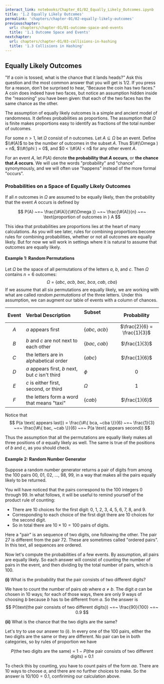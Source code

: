 ```yaml
---
interact_link: notebooks/Chapter_01/02_Equally_Likely_Outcomes.ipynb
title: '1.2 Equally Likely Outcomes'
permalink: 'chapters/chapter-01/02-equally-likely-outcomes'
previouschapter:
  url: chapters/chapter-01/01-outcome-space-and-events
  title: '1.1 Outcome Space and Events'
nextchapter:
  url: chapters/chapter-01/03-collisions-in-hashing
  title: '1.3 Collisions in Hashing'
---
```


## Equally Likely Outcomes

"If a coin is tossed, what is the chance that it lands heads?" Ask this question and the most common answer that you will get is $1/2$. If you press for a reason, don't be surprised to hear, "Because the coin has two faces." A coin does indeed have two faces, but notice an assumption hidden inside the "reasoning" you have been given: that each of the two faces has the same chance as the other. 

The assumption of equally likely outcomes is a simple and ancient model of randomness. It defines probabilities as proportions. The assumption that $\Omega$ is finite makes proportions easy to identify as fractions of the total number of outcomes.

For some $n > 1$, let $\Omega$ consist of $n$ outcomes. Let $A \subseteq \Omega$ be an event. Define $\\#(A)$ to be the number of outcomes in the subset $A$. Thus $\\#(\Omega ) = n$, $\\#(\phi ) = 0$, and $0 < \\#(A) < n$ for any other event $A$.

For an event $A$, let $P(A)$ denote **the probability that $A$ occurs**, or **the chance that $A$ occurs**. We will use the words "probability" and "chance" synonymously, and we will often use "happens" instead of the more formal "occurs".

### Probabilities on a Space of Equally Likely Outcomes
If all $n$ outcomes in $\Omega$ are assumed to be equally likely, then the probability that the event $A$ occurs is defined by

$$
P(A) ~=~ \frac{\#(A)}{\#(\Omega )} ~=~ \frac{\#(A)}{n}
~=~ \text{proportion of outcomes in } A
$$

This idea that probabilities are proportions lies at the heart of many calculations. As you will see later, rules for combining proportions become rules for combining probabilities, whether or not all outcomes are equally likely. But for now we will work in settings where it is natural to assume that outcomes are equally likely.

#### Example 1: Random Permutations
Let $\Omega$ be the space of all permutations of the letters $a$, $b$, and $c$. Then $\Omega$ contains $n=6$ outcomes:
$$
\Omega ~=~ \{ abc, ~acb, ~bac, ~bca, ~cab, ~cba \}
$$
If we assume that all six permutations are equally likely, we are working with what are called *random permutations* of the three letters. Under this assumption, we can augment our table of events with a column of chances.

Event | Verbal Description                               | Subset $~~~~~~~~~~~~$| Probability
:----:|:-------------------------------------------------|:-------------|:------:| 
$A$   | $a$ appears first                                |$\{abc, ~acb\}$ | $\frac{2}{6} = \frac{1}{3}$ 
$B$   | $b$ and $c$ are not next to each other           |$\{bac, ~cab\}$ | $\frac{1}{3}$
$C$   | the letters are in alphabetical order            | $\{abc\}$ | $\frac{1}{6}$    
$D$   | $a$ appears first, $b$ next, but $c$ isn't third | $\phi$ | $0$       
$E$   | $c$ is either first, second, or third            | $\Omega$ | $1$ 
$F$   | the letters form a word that means "taxi" | $\{ cab \}$ | $\frac{1}{6}$

Notice that
$$
P(a \text{ appears last}) = \frac{\#\{ bca, ~cba \}}{6} ~=~ \frac{1}{3}
~=~ \frac{\#\{ bac, ~cab \}}{6} ~=~ P(a \text{ appears second})
$$

Thus the assumption that all the permutations are equally likely makes all three positions of $a$ equally likely as well. The same is true of the positions of $b$ and $c$, as you should check.

#### Example 2: Random Number Generator
Suppose a random number generator returns a pair of digits from among the 100 pairs 00, 01, 02, $\ldots$, 98, 99, in a way that makes all the pairs equally likely to be returned. 

You will have noticed that the pairs correspond to the 100 integers 0 through 99. In what follows, it will be useful to remind yourself of the product rule of counting: 
- There are 10 choices for the first digit: 0, 1, 2, 3, 4, 5, 6, 7, 8, and 9.
- Corresponding to each choice of the first digit there are 10 choices for the second digit.
- So in total there are $10 \times 10 = 100$ pairs of digits. 

Here a "pair" is an sequence of two digits, one following the other. The pair 27 is different from the pair 72. These are sometimes called "ordered pairs". In this text, all sequences are ordered.

Now let's compute the probabilities of a few events. By assumption, all pairs are equally likely. So each answer will consist of counting the number of pairs in the event, and then dividing by the total number of pairs, which is 100.

**(i)** What is the probability that the pair consists of two different digits?

We have to count the number of pairs $ab$ where $a \ne b$. The digit $a$ can be chosen in 10 ways; for each of those ways, there are only 9 ways of choosing $b$ because $b$ has to be different from $a$. So the answer is
$$
P(\text{the pair consists of two different digits}) ~=~ \frac{90}{100} ~=~ 0.9
$$

**(ii)** What is the chance that the two digits are the same?

Let's try to use our answer to (i). In every one of the 100 pairs, either the two digits are the same or they are different. No pair can be in both categories, so by rules of proportion we have  

$$
P(\text{the two digits are the same}) ~=~ 1 ~-~
P(\text{the pair consists of two different digits}) ~=~ 0.1
$$

To check this by counting, you have to count pairs of the form $aa$. There are 10 ways to choose $a$, and there are no further choices to make. So the answer is $10/100 = 0.1$, confiriming our calculation above.
